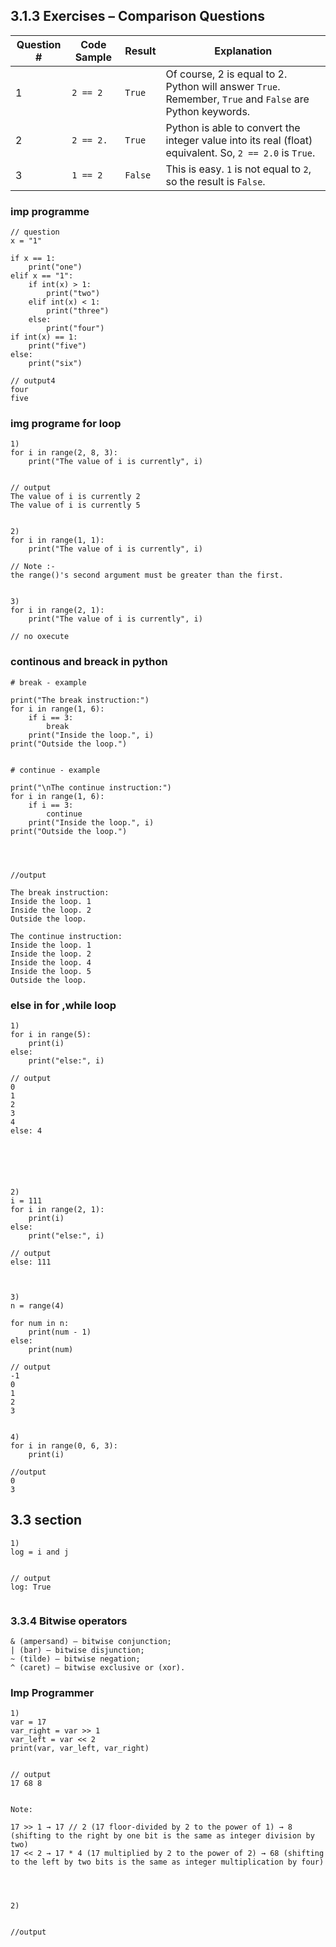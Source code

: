 ## 3.1.3 Exercises – Comparison Questions

| Question # | Code Sample     | Result | Explanation |
|------------|------------------|--------|-------------|
| 1          | `2 == 2`         | `True` | Of course, 2 is equal to 2. Python will answer `True`. Remember, `True` and `False` are Python keywords. |
| 2          | `2 == 2.`        | `True` | Python is able to convert the integer value into its real (float) equivalent. So, `2 == 2.0` is `True`. |
| 3          | `1 == 2`         | `False`| This is easy. `1` is not equal to `2`, so the result is `False`. |




### imp programme
```
// question
x = "1"
 
if x == 1:
    print("one")
elif x == "1":
    if int(x) > 1:
        print("two")
    elif int(x) < 1:
        print("three")
    else:
        print("four")
if int(x) == 1:
    print("five")
else:
    print("six")

// output4
four
five

```


### img programe for loop
```
1)
for i in range(2, 8, 3):
    print("The value of i is currently", i)


// output
The value of i is currently 2
The value of i is currently 5


2)
for i in range(1, 1):
    print("The value of i is currently", i)

// Note :-
the range()'s second argument must be greater than the first.


3)
for i in range(2, 1):
    print("The value of i is currently", i)
 
// no oxecute
```


### continous and breack in python
```
# break - example

print("The break instruction:")
for i in range(1, 6):
    if i == 3:
        break
    print("Inside the loop.", i)
print("Outside the loop.")


# continue - example

print("\nThe continue instruction:")
for i in range(1, 6):
    if i == 3:
        continue
    print("Inside the loop.", i)
print("Outside the loop.")




//output

The break instruction:
Inside the loop. 1
Inside the loop. 2
Outside the loop.

The continue instruction:
Inside the loop. 1
Inside the loop. 2
Inside the loop. 4
Inside the loop. 5
Outside the loop.
```

### else in for ,while loop
```
1)
for i in range(5):
    print(i)
else:
    print("else:", i)

// output
0
1
2
3
4
else: 4






2)
i = 111
for i in range(2, 1):
    print(i)
else:
    print("else:", i)

// output
else: 111



3)
n = range(4)
 
for num in n:
    print(num - 1)
else:
    print(num)

// output
-1
0
1
2
3


4)
for i in range(0, 6, 3):
    print(i)

//output
0
3

```



## 3.3 section
```
1)
log = i and j


// output
log: True


```




### 3.3.4 Bitwise operators

```
& (ampersand) ‒ bitwise conjunction;
| (bar) ‒ bitwise disjunction;
~ (tilde) ‒ bitwise negation;
^ (caret) ‒ bitwise exclusive or (xor).
```


### Imp Programmer
```
1)
var = 17
var_right = var >> 1
var_left = var << 2
print(var, var_left, var_right)


// output
17 68 8


Note:

17 >> 1 → 17 // 2 (17 floor-divided by 2 to the power of 1) → 8 (shifting to the right by one bit is the same as integer division by two)
17 << 2 → 17 * 4 (17 multiplied by 2 to the power of 2) → 68 (shifting to the left by two bits is the same as integer multiplication by four)




2)


//output

```










